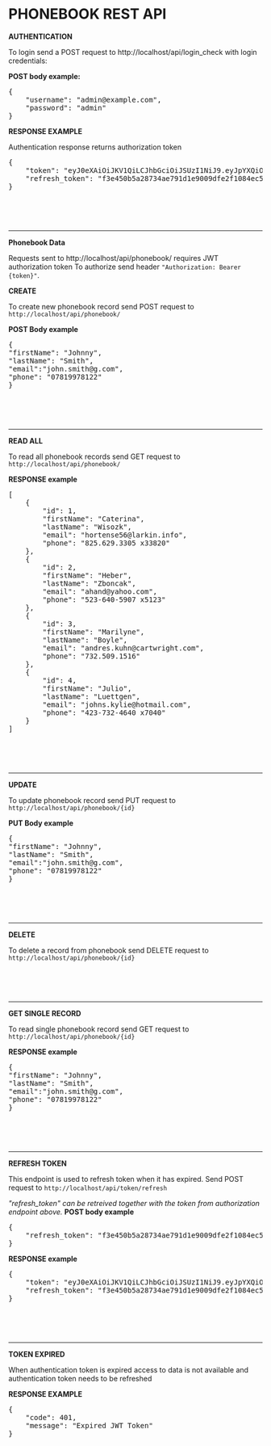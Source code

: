 # PHONEBOOK REST API

**AUTHENTICATION**

To login send a POST request to http://localhost/api/login_check with login credentials:

**POST body example:**
<pre>
{
	"username": "admin@example.com",
	"password": "admin"
}
</pre>

**RESPONSE EXAMPLE**

Authentication response returns authorization token
<pre>
{
    "token": "eyJ0eXAiOiJKV1QiLCJhbGciOiJSUzI1NiJ9.eyJpYXQiOjE2MDU2Mzc5NjksImV4cCI6MTYwNTY0MTU2OSwicm9sZXMiOlsiUk9MRV9VU0VSIl0sInVzZXJuYW1lIjoiYWRtaW5AZXhhbXBsZS5jb20ifQ.ge4QJdeNw8PDbsa7I-ajXIVa29Knie9LxSqlkau9camU76Cz2YS4W2YCtwTyEqkUP9MYYYHuc9CERJcsnFenRHmkheIChM0wab1YhOQ082kEPVn2-Itj7uDWrArzxjXHRaxcRrqgqvflFf0bpw9FBiDI2273aptKdSkXnKOoh04xtp2aUEyloxSP0iUvV4Gx8Tip0Y3W5RUTEvLk02tREAUwRVVG3Idd6lJEWb_LElfIG9ASJyXjQQ0SslKrhubldGXDI4rGCcGyBOtBtv7aEAXvGfy0xHkdGop-pcnXclU5TNRLkqz-F54xhpbiyYtiwI4ajdiY8_9VxkLeMESLAF74bI3PhwPEnJ8Noz98tkWtgTmY2BHQkYHJ9yvYPCrMwiXtmJeXG5D7idM90iwxACV3cwafP1zad6wTycDoEjYTLyqX0J30MaIIgd8ERk_hOxfNA3iVo-lPm4G4RyOOOukcxeypf1-FPUBs6ipEKrl0NfqkpFXNos8_KsqumWMaHfQaz_08r3CWSZZLEABWmOmwlkwxRVC15X0F5lhwy8UzY5nINaBc5mZPq25dedjHGX0rTiA_hMR77IMkimWsG0VLiQRGnCQiY7btC8Bro-3QL-udqgsp7kewalT0Doe3UtAm5f1iGP6IivYrf4Fj-uDhGSykK_3P92vcAanvL7M",
    "refresh_token": "f3e450b5a28734ae791d1e9009dfe2f1084ec559a7b8cac55da3faa74827340dce99e061aeaffc09bbd917c1bc3c5e5945c081abe5ef9997e4a21454ef316f99"
}
</pre>

<br><br><br>
<hr>

**Phonebook Data**

Requests sent to http://localhost/api/phonebook/ requires JWT authorization token
To authorize send header `"Authorization: Bearer {token}"`.

**CREATE**

To create new phonebook record send POST request to `http://localhost/api/phonebook/`

**POST Body example**
<pre>
{
"firstName": "Johnny",
"lastName": "Smith",
"email":"john.smith@g.com",
"phone": "07819978122"
}
</pre>
<br><br><br>
<hr>

**READ ALL**

To read all phonebook records send GET request to `http://localhost/api/phonebook/`

**RESPONSE example**

<pre>
[
    {
        "id": 1,
        "firstName": "Caterina",
        "lastName": "Wisozk",
        "email": "hortense56@larkin.info",
        "phone": "825.629.3305 x33820"
    },
    {
        "id": 2,
        "firstName": "Heber",
        "lastName": "Zboncak",
        "email": "ahand@yahoo.com",
        "phone": "523-640-5907 x5123"
    },
    {
        "id": 3,
        "firstName": "Marilyne",
        "lastName": "Boyle",
        "email": "andres.kuhn@cartwright.com",
        "phone": "732.509.1516"
    },
    {
        "id": 4,
        "firstName": "Julio",
        "lastName": "Luettgen",
        "email": "johns.kylie@hotmail.com",
        "phone": "423-732-4640 x7040"
    }
]
</pre>

<br><br><br>
<hr>

**UPDATE**

To update phonebook record send PUT request to `http://localhost/api/phonebook/{id}`

**PUT Body example**
<pre>
{
"firstName": "Johnny",
"lastName": "Smith",
"email":"john.smith@g.com",
"phone": "07819978122"
}
</pre>

<br><br><br>
<hr>

**DELETE**

To delete a record from phonebook send DELETE request to `http://localhost/api/phonebook/{id}`

<br><br><br>
<hr>

**GET SINGLE RECORD**

To read single phonebook record send GET request to `http://localhost/api/phonebook/{id}`


**RESPONSE example**
<pre>
{
"firstName": "Johnny",
"lastName": "Smith",
"email":"john.smith@g.com",
"phone": "07819978122"
}
</pre>
<br><br><br>
<hr>

**REFRESH TOKEN**

This endpoint is used to refresh token when it has expired. 
Send POST request to `http://localhost/api/token/refresh`

_"refresh_token" can be retreived together with the token from authorization endpoint above._
**POST body example**

<pre>
{
	"refresh_token": "f3e450b5a28734ae791d1e9009dfe2f1084ec559a7b8cac55da3faa74827340dce99e061aeaffc09bbd917c1bc3c5e5945c081abe5ef9997e4a21454ef316f99"
}
</pre>

**RESPONSE example**
<pre>
{
    "token": "eyJ0eXAiOiJKV1QiLCJhbGciOiJSUzI1NiJ9.eyJpYXQiOjE2MDU2NDMwNDcsImV4cCI6MTYwNTY0NjY0Nywicm9sZXMiOlsiUk9MRV9VU0VSIl0sInVzZXJuYW1lIjoiYWRtaW5AZXhhbXBsZS5jb20ifQ.QnuSi-1lseth-GZAkHKf_ywqCEUTnJoXNkp5Td7oWNVmOTzDMGyCT7slezxFqYhG_63ow_oXblVPyiZJEDPACWV92qFSUBXciYHb0VHKW6uolyLarQTqgFL-iq6osmo-sypB-BUoFNtVs5qHJdiQxr6sGJeJpvoSUWVbJqpEq4sLicJC2Qhhtnt5f3pbXAgRO_ReG_x0RXNkQB1zb83dNM3LoXKyFP9D8b0WyLYaJ39_T0_dAf_Be7BWoZgK5O6u3p4XIHhKiQDOV5SxhOwiC_TqG9af9_WvwAOctfiy5Kw6e6zYi1TZEopILNfv-YFzJ6F0pvH9SxtQ_y1e_pxBpL-jurhcL-zy3Y2nRGNNVIoUA4Jg5Bl3QOP6EhaZLh925bNU_ylF-ktb9J45Ue4sKLKu50r4aXzluR_TKdvYkT6uw2Pu6fjAtxQJ6x6S-AsDxs5Jz1q0CXQsuglEoWFwQOygGUBkRL-X0ACpsX0GXTLhRLQvN8cAY_ccfZ8h49IaSO0HLXUVb-A5Y-qad_ox635fvqSJ0iovtRLT4WRW_LTRIT4xZP4lUIEHGvd-CY13756Xa6LFnKA7_dkT2TO5h-BmVx7UoEfRVT5yYA187uEwl2ukFbdz0mUCq_Q59NaoTlBdNpTpP6g4rGunNlQe4qGI-cYZTezRj3DxB-6Wi1w",
    "refresh_token": "f3e450b5a28734ae791d1e9009dfe2f1084ec559a7b8cac55da3faa74827340dce99e061aeaffc09bbd917c1bc3c5e5945c081abe5ef9997e4a21454ef316f99"
}
</pre>
<br><br><br>
<hr>

**TOKEN EXPIRED**

When authentication token is expired access to data is not available and authentication token needs to be refreshed

**RESPONSE EXAMPLE**

<pre>
{
    "code": 401,
    "message": "Expired JWT Token"
}
</pre>

